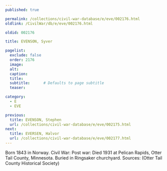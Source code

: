 ```yaml
---
published: true

permalink: /collections/civil-war-database/e/eve/002176.html
oldlink: /CivilWar/db/e/eve/002176.html

oldid: 002176

title: EVENSON, Syver

pagelist:
  exclude: false
  order: 2176
  image: 
  alt:
  caption:
  title:
  subtitle:      # Defaults to page subtitle
  teaser:

category: 
  - E 
  - EVE

previous:
  title: EVENSON, Stephen
  url: /collections/civil-war-database/e/eve/002175.html  
next:
  title: EVERSEN, Halvor
  url: /collections/civil-war-database/e/eve/002177.html   
---
```

Born 1843 in Norway. Civil War: Post war: Died 1931 at Pelican Rapids, Otter Tail County, Minnesota. Buried in Ringsaker churchyard. Sources: (Otter Tail County Historical Society)